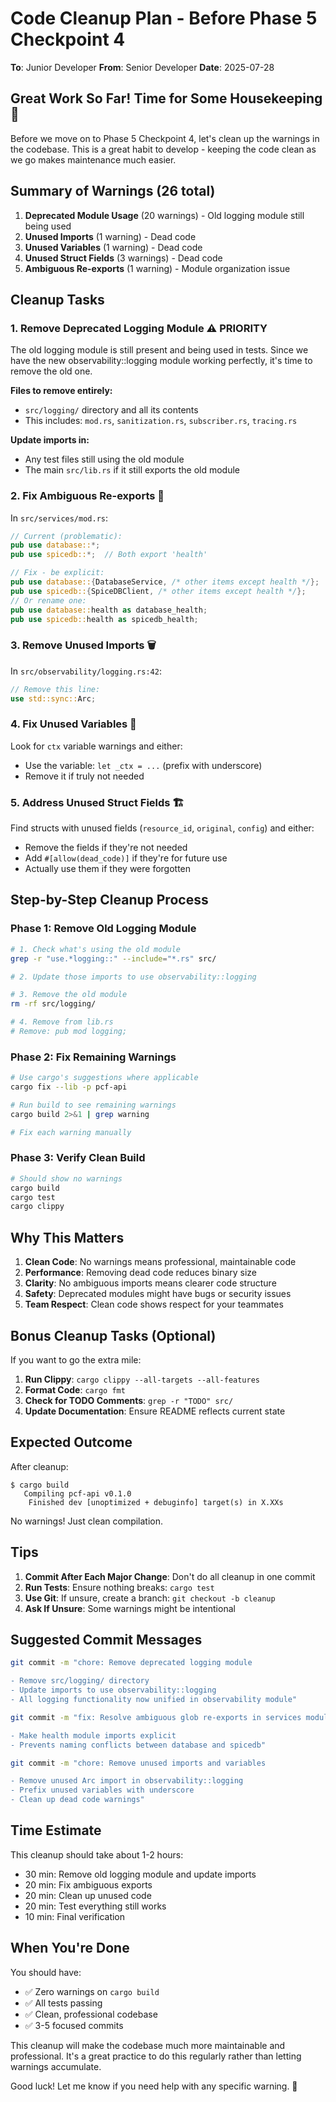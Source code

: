 # Code Cleanup Plan - Before Phase 5 Checkpoint 4

**To**: Junior Developer
**From**: Senior Developer
**Date**: 2025-07-28

## Great Work So Far! Time for Some Housekeeping 🧹

Before we move on to Phase 5 Checkpoint 4, let's clean up the warnings in the codebase. This is a great habit to develop - keeping the code clean as we go makes maintenance much easier.

## Summary of Warnings (26 total)

1. **Deprecated Module Usage** (20 warnings) - Old logging module still being used
2. **Unused Imports** (1 warning) - Dead code
3. **Unused Variables** (1 warning) - Dead code
4. **Unused Struct Fields** (3 warnings) - Dead code
5. **Ambiguous Re-exports** (1 warning) - Module organization issue

## Cleanup Tasks

### 1. Remove Deprecated Logging Module ⚠️ PRIORITY
The old logging module is still present and being used in tests. Since we have the new observability::logging module working perfectly, it's time to remove the old one.

**Files to remove entirely:**
- `src/logging/` directory and all its contents
- This includes: `mod.rs`, `sanitization.rs`, `subscriber.rs`, `tracing.rs`

**Update imports in:**
- Any test files still using the old module
- The main `src/lib.rs` if it still exports the old module

### 2. Fix Ambiguous Re-exports 🔧
In `src/services/mod.rs`:
```rust
// Current (problematic):
pub use database::*;
pub use spicedb::*;  // Both export 'health'

// Fix - be explicit:
pub use database::{DatabaseService, /* other items except health */};
pub use spicedb::{SpiceDBClient, /* other items except health */};
// Or rename one:
pub use database::health as database_health;
pub use spicedb::health as spicedb_health;
```

### 3. Remove Unused Imports 🗑️
In `src/observability/logging.rs:42`:
```rust
// Remove this line:
use std::sync::Arc;
```

### 4. Fix Unused Variables 📝
Look for `ctx` variable warnings and either:
- Use the variable: `let _ctx = ...` (prefix with underscore)
- Remove it if truly not needed

### 5. Address Unused Struct Fields 🏗️
Find structs with unused fields (`resource_id`, `original`, `config`) and either:
- Remove the fields if they're not needed
- Add `#[allow(dead_code)]` if they're for future use
- Actually use them if they were forgotten

## Step-by-Step Cleanup Process

### Phase 1: Remove Old Logging Module
```bash
# 1. Check what's using the old module
grep -r "use.*logging::" --include="*.rs" src/

# 2. Update those imports to use observability::logging

# 3. Remove the old module
rm -rf src/logging/

# 4. Remove from lib.rs
# Remove: pub mod logging;
```

### Phase 2: Fix Remaining Warnings
```bash
# Use cargo's suggestions where applicable
cargo fix --lib -p pcf-api

# Run build to see remaining warnings
cargo build 2>&1 | grep warning

# Fix each warning manually
```

### Phase 3: Verify Clean Build
```bash
# Should show no warnings
cargo build
cargo test
cargo clippy
```

## Why This Matters

1. **Clean Code**: No warnings means professional, maintainable code
2. **Performance**: Removing dead code reduces binary size
3. **Clarity**: No ambiguous imports means clearer code structure
4. **Safety**: Deprecated modules might have bugs or security issues
5. **Team Respect**: Clean code shows respect for your teammates

## Bonus Cleanup Tasks (Optional)

If you want to go the extra mile:

1. **Run Clippy**: `cargo clippy --all-targets --all-features`
2. **Format Code**: `cargo fmt`
3. **Check for TODO Comments**: `grep -r "TODO" src/`
4. **Update Documentation**: Ensure README reflects current state

## Expected Outcome

After cleanup:
```
$ cargo build
   Compiling pcf-api v0.1.0
    Finished dev [unoptimized + debuginfo] target(s) in X.XXs
```

No warnings! Just clean compilation.

## Tips

1. **Commit After Each Major Change**: Don't do all cleanup in one commit
2. **Run Tests**: Ensure nothing breaks: `cargo test`
3. **Use Git**: If unsure, create a branch: `git checkout -b cleanup`
4. **Ask If Unsure**: Some warnings might be intentional

## Suggested Commit Messages

```bash
git commit -m "chore: Remove deprecated logging module

- Remove src/logging/ directory
- Update imports to use observability::logging
- All logging functionality now unified in observability module"

git commit -m "fix: Resolve ambiguous glob re-exports in services module

- Make health module imports explicit
- Prevents naming conflicts between database and spicedb"

git commit -m "chore: Remove unused imports and variables

- Remove unused Arc import in observability::logging
- Prefix unused variables with underscore
- Clean up dead code warnings"
```

## Time Estimate

This cleanup should take about 1-2 hours:
- 30 min: Remove old logging module and update imports
- 20 min: Fix ambiguous exports
- 20 min: Clean up unused code
- 20 min: Test everything still works
- 10 min: Final verification

## When You're Done

You should have:
- ✅ Zero warnings on `cargo build`
- ✅ All tests passing
- ✅ Clean, professional codebase
- ✅ 3-5 focused commits

This cleanup will make the codebase much more maintainable and professional. It's a great practice to do this regularly rather than letting warnings accumulate.

Good luck! Let me know if you need help with any specific warning. 🚀